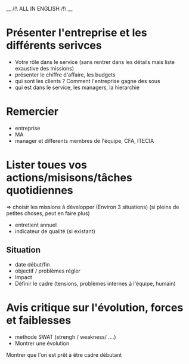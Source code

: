__ /!\ ALL IN ENGLISH  /!\ __

# Présenter l'entreprise et les différents serivces
* Votre rôle dans le service (sans rentrer dans les détails mais liste exaustive des missions)
* présenter le chiffre d'affaire, les budgets
* qui sont les clients ? Comment l'entreprise gagne des sous
* qui est dans le service, les managers, la hierarchie

# Remercier
* entreprise
* MA
* manager et differents membres de l'équipe, CFA, ITECIA


# Lister toues vos actions/misisons/tâches quotidiennes
=> choisir les missions à développer (Environ 3 situations) (si pleins de petites choses, peut en faire plus)
* entretient annuel
* indicateur de qualité (si existant)

## Situation
* date début/fin
* objectif / problèmes régler
* Impact
* Définir le cadre (tensions, problèmes internes à l'équipe, humain)


# Avis critique sur l'évolution, forces et faiblesses
* methode SWAT (strengh / weakness/ ....)
* Montrer une évolution


Montrer que l'on est prêt à être cadre débutant